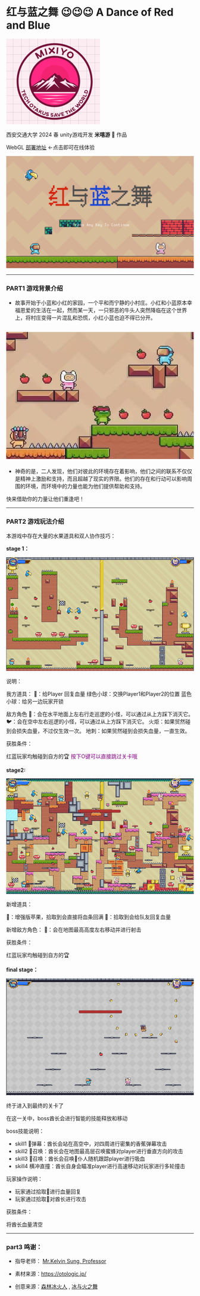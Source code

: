 # 红与蓝之舞 :wink::wink::wink:  A Dance of Red and Blue

<img src="./resources/logo.jpg.png" alt="Logo" style="width:50%;">

西安交通大学 2024 春 unity游戏开发 **米嘻游** :panda_face:   作品

WebGL [部署地址](https://6902140.github.io/redblue.github.io/) <-点击即可在线体验



![alt text](./resources/image.png)

---------------------
### PART1 游戏背景介绍
- 故事开始于小蓝和小红的家园，一个平和而宁静的小村庄。小红和小蓝原本幸福恩爱的生活在一起，然而某一天，一只邪恶的牛头人突然降临在这个世界上，将村庄变得一片混乱和恐慌，小红小蓝也迫不得已分开。

![](./resources/pic1.png)
---------------------
- 神奇的是，二人发现，他们对彼此的环境存在着影响，他们之间的联系不仅仅是精神上激励和支持，而且超越了现实的界限。他们的存在和行动可以影响周围的环境，而环境中的力量也能为他们提供帮助和支持。

快来借助你的力量让他们重逢吧！

-----------------------

### PART2 游戏玩法介绍

本游戏中存在大量的水果道具和双人协作技巧：

**stage 1：**

![alt text](./resources/stage1.png)

说明：

我方道具：
🍎：给Player 回复血量
绿色小球：交换Player1和Player2的位置
蓝色小球：给另一边玩家开锁

敌方角色
🍄：会在水平地面上左右行走巡逻的小怪，可以通过从上方踩下消灭它。
🐦：会在空中左右巡逻的小怪，可以通过从上方踩下消灭它。
火炬：如果贸然碰到会损失血量，不过仅生效一次。
地刺：如果贸然碰到会损失血量，一直生效。

获胜条件：

红蓝玩家均触碰到自方的🏆
<span style="color:purple;">按下O键可以直接跳过关卡哦</span>


**stage2:**

![alt text](./resources/stage2.png)

新增道具：

🍉：增强版苹果，拾取到会直接将血条回满
🍒：拾取到会给队友回复血量

新增敌方角色：
🐝：会在地图最高高度左右移动并进行射击

获胜条件：

红蓝玩家均触碰到自方的🏆

**final stage：**

![alt text](./resources/final_stage.png)


终于进入到最终的关卡了

在这一关中，boss酋长会进行智能的技能释放和移动

boss技能说明：

- skill1 🍌弹幕：酋长会站在高空中，对四周进行密集的香蕉弹幕攻击
- skill2 🐝召唤：酋长会在地图最高层召唤蜜蜂对player进行垂直方向的攻击
- skill3 🦇召唤：酋长会召唤🦇仆人随机跟踪player进行吸血
- skill4 横冲直撞：酋长自身会瞄准player进行高速移动对玩家进行多轮撞击


玩家操作说明：

- 玩家通过拾取🍎进行血量回复
- 玩家通过拾取🍊对酋长进行攻击

获胜条件：

将酋长血量清空

---------------------


### part3 鸣谢：

- 指导老师： [Mr.Kelvin Sung, Professor](https://www.uwb.edu/stem/faculty/css-faculty/ksung)

- 素材来源：https://otologic.jp/

- 创意来源：[森林冰火人](https://www.i-gamer.net/site/3086.html) , [冰与火之舞](https://store.steampowered.com/app/977950/_A_Dance_of_Fire_and_Ice/?l=schinese)